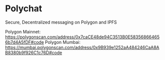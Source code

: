 # Polychat
Secure, Decentralized messaging on Polygon and IPFS


Polygon Mainnet: <https://polygonscan.com/address/0x7caCE48de94C3513B0E583568664656b7d4A5fDF#code>
Polygon Mumbai: <https://mumbai.polygonscan.com/address/0x9B939e1252aA484246CaA8AB8380b9f926C1c76D#code>
